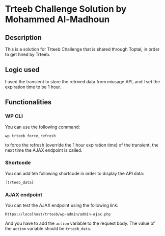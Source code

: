 # Trteeb Challenge Solution by Mohammed Al-Madhoun

## Description

This is a solution for Trteeb Challenge that is shared through Toptal, in order to get hired by Trteeb.

## Logic used

I used the transient to store the retrived data from miusage API, and I set the expiration time to be 1 hour.

## Functionalities

### WP CLI
You can use the following command:
```
wp trteeb force_refresh
```
to force the refresh (override the 1 hour expiration time) of the transient, the next time the AJAX endpoint is called.

### Shortcode
You can add teh following shortcode in order to display the API data:
```
[trteeb_data]
```

### AJAX endpoint
You can test the AJAX endpoint using the following link:
```
https://localhost/trteeb/wp-admin/admin-ajax.php
```

And you have to add the `action` variable to the request body. The value of the `action` variable should be `trteeb_data`.
